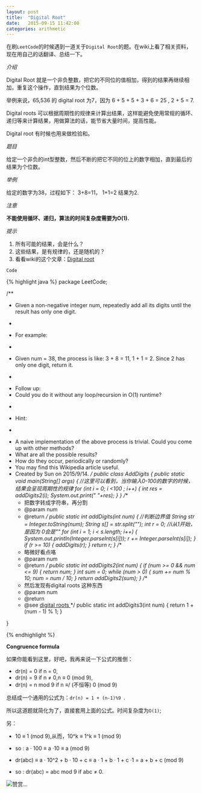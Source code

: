 ```yaml
---
layout: post
title:  "Digital Root"
date:   2015-09-15 11:42:00
categories: arithmetic
---
```


在刷`LeetCode`的时候遇到一道关于`Digital Root`的题。在wiki上看了相关资料，现在用自己的话翻译、总结一下。



*介绍*

Digital Root  就是一个非负整数，把它的不同位的值相加，得到的结果再继续相加，重复这个操作，直到结果为个位数。

举例来说，65,536 的 digital root 为7，因为  6 + 5 + 5 + 3 + 6 = 25 , 2 + 5 = 7.

Digital roots 可以根据周期性的规律来计算出结果，这样能避免使用常规的循环、递归等来计算结果，用做算法的话，能节省大量时间，提高性能。

Digital root  有时候也用来做检验和。


*题目*


给定一个非负的int型整数，然后不断的把它不同的位上的数字相加，直到最后的结果为个位数。


*举例*


给定的数字为38，过程如下：
3+8=11，
1+1=2
结果为2.


*注意*


**不能使用循环、递归，算法的时间复杂度需要为O(1).**

*提示*

1. 所有可能的结果，会是什么？
2. 这些结果，是有规律的，还是随机的？
3. 看看wiki的这个文章：[Digital root](https://en.wikipedia.org/wiki/Digital_root#Congruence_formula)

`Code`

{% highlight java %}
package LeetCode;

/**
 * Given a non-negative integer num, repeatedly add all its digits until the result has only one digit.
 * <p/>
 * For example:
 * <p/>
 * Given num = 38, the process is like: 3 + 8 = 11, 1 + 1 = 2. Since 2 has only one digit, return it.
 * <p/>
 * Follow up:
 * Could you do it without any loop/recursion in O(1) runtime?
 * <p/>
 * Hint:
 * <p/>
 * A naive implementation of the above process is trivial. Could you come up with other methods?
 * What are all the possible results?
 * How do they occur, periodically or randomly?
 * You may find this Wikipedia article useful.
 * Created by Sun on 2015/9/14.
 */
public class AddDigits {
    public static void main(String[] args) {
    //这里可以看到，当你输入0-100的数字的时候，结果会呈现周期性的规律
        for (int i = 0; i <100 ; i++) {
           int res =  addDigits2(i);
            System.out.print(" "+res);
        }
    }
    /**
     * 把数字转成字符串，再分割
     * @param num
     * @return
     */
    public static int addDigits(int num) {
        //判断边界值
        String str = Integer.toString(num);
        String s[] = str.split("");
        int r = 0;
        //i从1开始，是因为 0会是""
        for (int i = 1; i < s.length; i++) {
            System.out.println(Integer.parseInt(s[i]));
            r += Integer.parseInt(s[i]);
        }
        if (r >= 10) {
            addDigits(r);
        }
        return r;
    }
    /**
     * 略微好看点咯
     * @param num
     * @return
     */
    public static int addDigits2(int num) {
        if (num >= 0 && num <= 9) {
            return num;
        }
        int sum = 0;
        while (num > 0) {
            sum += num % 10;
            num = num / 10;
        }
        return addDigits2(sum);
    }
    /**
     * 然后发现有digital roots 这种东西
     * @param num
     * @return
     * @see <a href="https://en.wikipedia.org/wiki/Digital_root#Congruence_formula">digital roots </a>
     */
    public static int addDigits3(int num) {
        return 1 + (num - 1) % 1;
    }

}

{% endhighlight %}

**Congruence formula**

如果你能看到这里，好吧，我再来说一下公式的推倒：

* dr(n) = 0 if n = 0,
* dr(n) = 9 if n ≠ 0,n ≡ 0 (mod 9),
* dr(n) = n mod 9 if n ≡/ (不恒等) 0 (mod 9)

总结成一个通用的公式为：`dr(n) = 1 + (n-1)%9 `.

所以这道题就简化为了，直接套用上面的公式。时间复杂度为`O(1)`;

另：

* 10 ≡ 1 (mod 9),从而，10^k ≡ 1^k ≡ 1 (mod 9)
  
* so : a · 100 ≡ a ·10 ≡ a (mod 9)
  
* dr(abc) ≡ a · 10^2 + b · 10 + c ≡ a · 1 + b · 1 + c ·1 = a + b + c (mod 9)
   
* so : dr(abc) = abc mod 9 if abc   ≠ 0.


![赞赏...](/img/WechatIMG1.jpeg)
  
  




